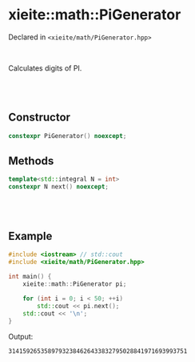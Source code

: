 # xieite::math::PiGenerator
Declared in `<xieite/math/PiGenerator.hpp>`

<br/>

Calculates digits of PI.

<br/><br/>

## Constructor
```cpp
constexpr PiGenerator() noexcept;
```

## Methods
```cpp
template<std::integral N = int>
constexpr N next() noexcept;
```

<br/><br/>

## Example
```cpp
#include <iostream> // std::cout
#include <xieite/math/PiGenerator.hpp>

int main() {
	xieite::math::PiGenerator pi;
	
	for (int i = 0; i < 50; ++i)
		std::cout << pi.next();
	std::cout << '\n';
}
```
Output:
```
31415926535897932384626433832795028841971693993751
```
